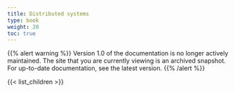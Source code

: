 ```yaml
---
title: Distributed systems
type: book
weight: 20
toc: true
---
```

{{% alert warning %}}
Version 1.0 of the documentation is no longer actively maintained. The site that you are currently viewing is an archived snapshot. For up-to-date documentation, see the latest version.
{{% /alert %}}

{{< list_children >}}